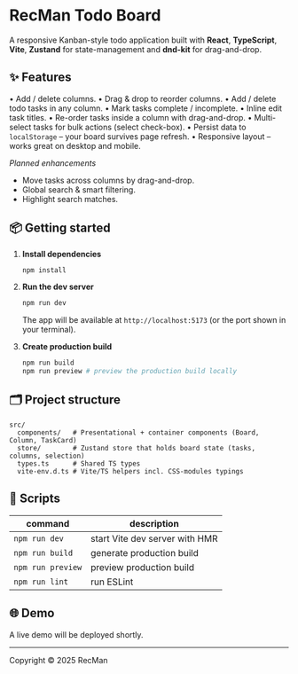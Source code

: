 # RecMan Todo Board

A responsive Kanban-style todo application built with **React**, **TypeScript**, **Vite**, **Zustand** for state-management and **dnd-kit** for drag-and-drop.

## ✨ Features

• Add / delete columns.
• Drag & drop to reorder columns.
• Add / delete todo tasks in any column.
• Mark tasks complete / incomplete.
• Inline edit task titles.
• Re-order tasks inside a column with drag-and-drop.
• Multi-select tasks for bulk actions (select check-box).
• Persist data to `localStorage` – your board survives page refresh.
• Responsive layout – works great on desktop and mobile.

_Planned enhancements_

- Move tasks across columns by drag-and-drop.
- Global search & smart filtering.
- Highlight search matches.

## 📦 Getting started

1. **Install dependencies**

   ```bash
   npm install
   ```

2. **Run the dev server**

   ```bash
   npm run dev
   ```

   The app will be available at `http://localhost:5173` (or the port shown in your terminal).

3. **Create production build**

   ```bash
   npm run build
   npm run preview # preview the production build locally
   ```

## 🗂 Project structure

```
src/
  components/   # Presentational + container components (Board, Column, TaskCard)
  store/        # Zustand store that holds board state (tasks, columns, selection)
  types.ts      # Shared TS types
  vite-env.d.ts # Vite/TS helpers incl. CSS-modules typings
```

## 📝 Scripts

| command           | description                    |
| ----------------- | ------------------------------ |
| `npm run dev`     | start Vite dev server with HMR |
| `npm run build`   | generate production build      |
| `npm run preview` | preview production build       |
| `npm run lint`    | run ESLint                     |

## 🌐 Demo

A live demo will be deployed shortly.

---

Copyright © 2025 RecMan
